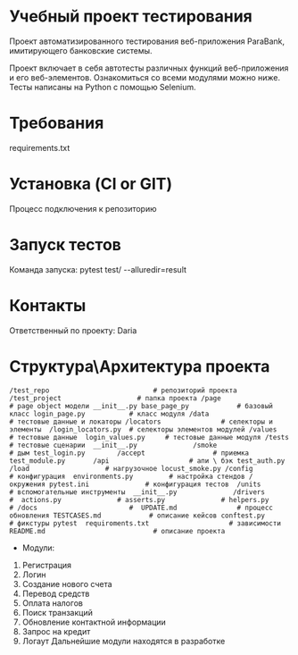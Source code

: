 # Учебный проект тестирования 
Проект автоматизированного тестирования веб-приложения ParaBank, имитирующего банковские системы. 

Проект включает в себя автотесты различных функций веб-приложения и его веб-элементов. Ознакомиться со всеми модулями можно ниже. 
Тесты написаны на Python с помощью Selenium. 

# Требования
requirements.txt

# Установка (CI or GIT)
Процесс подключения к репозиторию

# Запуск тестов
Команда запуска: 
pytest test/ --alluredir=result


# Контакты
Ответственный по проекту: Daria

# Структура\Архитектура проекта
`/test_repo                          # репозиторий проекта 
    /test_project                   # папка проекта
        /page                       # page object модели
            __init__.py
            base_page_py            # базовый класс
            login_page.py           # класс модуля
        /data                       # тестовые данные и локаторы
            /locators               # селекторы и элементы 
                /login_locators.py  # селекторы элементов модулей
            /values                 # тестовые данные 
                login_values.py     # тестовые данные модуля
        /tests                      # тестовые сценарии 
            __init__.py             
            /smoke                  # дым
                test_login.py       
            /accept                 # приемка
                test_module.py      
            /api                    # апи \ бэк
                test_auth.py
            /load                   # нагрузочное
                locust_smoke.py
        /config                     # конфигурация 
            environments.py         # настройка стендов / окружения
            pytest.ini              # конфигурация тестов 
        /units                      # вспомогательные инструменты 
            __init__.py             
            /drivers                # 
            actions.py              #
            asserts.py              #
            helpers.py              #
        /docs                       # 
            UPDATE.md               # процесс обновления
            TESTCASES.md            # описание кейсов
conftest.py                         # фикстуры pytest 
requiroments.txt                    # зависимости 
README.md                           # описание проекта 
`
* Модули: 
1) Регистрация
2) Логин
3) Создание нового счета
4) Перевод средств
5) Оплата налогов
6) Поиск транзакций 
7) Обновление контактной информации
8) Запрос на кредит
9) Логаут 
Дальнейшие модули находятся в разработке